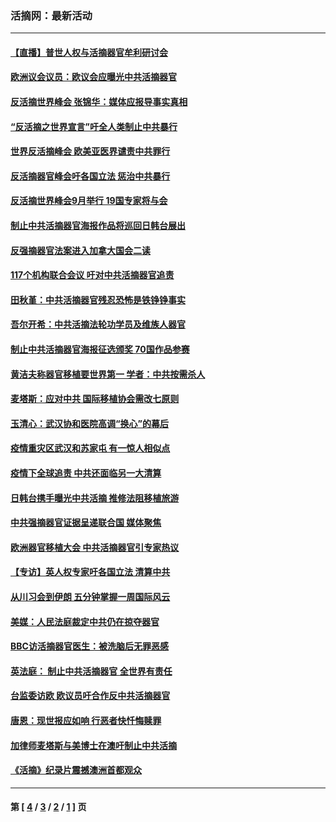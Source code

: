### 活摘网：最新活动
---
#### [【直播】普世人权与活摘器官牟利研讨会](../../pages/nf5883/n13425146.md?01170430) 
#### [欧洲议会议员：欧议会应曝光中共活摘器官](../../pages/nf5883/n13336571.md?01170430) 
#### [反活摘世界峰会 张锦华：媒体应报导事实真相](../../pages/nf5883/n13278502.md?01170430) 
#### [“反活摘之世界宣言”吁全人类制止中共暴行](../../pages/nf5883/n13259730.md?01170430) 
#### [世界反活摘峰会 欧美亚医界谴责中共罪行](../../pages/nf5883/n13253550.md?01170430) 
#### [反活摘器官峰会吁各国立法 惩治中共暴行](../../pages/nf5883/n13245052.md?01170430) 
#### [反活摘世界峰会9月举行 19国专家将与会](../../pages/nf5883/n13201492.md?01170430) 
#### [制止中共活摘器官海报作品将巡回日韩台展出](../../pages/nf5883/n13177791.md?01170430) 
#### [反强摘器官法案进入加拿大国会二读](../../pages/nf5883/n13033450.md?01170430) 
#### [117个机构联合会议 吁对中共活摘器官追责](../../pages/nf5883/n12775087.md?01170430) 
#### [田秋堇：中共活摘器官残忍恐怖是铁铮铮事实](../../pages/nf5883/n12702148.md?01170430) 
#### [吾尔开希：中共活摘法轮功学员及维族人器官](../../pages/nf5883/n12693197.md?01170430) 
#### [制止中共活摘器官海报征选颁奖 70国作品参赛](../../pages/nf5883/n12692050.md?01170430) 
#### [黄洁夫称器官移植要世界第一 学者：中共按需杀人](../../pages/nf5883/n12572329.md?01170430) 
#### [麦塔斯：应对中共 国际移植协会需改七原则](../../pages/nf5883/n12514711.md?01170430) 
#### [玉清心：武汉协和医院高调“换心”的幕后](../../pages/nf5883/n12298730.md?01170430) 
#### [疫情重灾区武汉和苏家屯 有一惊人相似点](../../pages/nf5883/n12150824.md?01170430) 
#### [疫情下全球追责 中共还面临另一大清算](../../pages/nf5883/n12070397.md?01170430) 
#### [日韩台携手曝光中共活摘 推修法阻移植旅游](../../pages/nf5883/n11712046.md?01170430) 
#### [中共强摘器官证据呈递联合国 媒体聚焦](../../pages/nf5883/n11546426.md?01170430) 
#### [欧洲器官移植大会 中共活摘器官引专家热议](../../pages/nf5883/n11539095.md?01170430) 
#### [【专访】英人权专家吁各国立法 清算中共](../../pages/nf5883/n11367315.md?01170430) 
#### [从川习会到伊朗 五分钟掌握一周国际风云](../../pages/nf5883/n11338520.md?01170430) 
#### [美媒：人民法庭裁定中共仍在掠夺器官](../../pages/nf5883/n11334897.md?01170430) 
#### [BBC访活摘器官医生：被洗脑后无罪恶感](../../pages/nf5883/n11335935.md?01170430) 
#### [英法庭： 制止中共活摘器官 全世界有责任](../../pages/nf5883/n11330691.md?01170430) 
#### [台监委访欧 欧议员吁合作反中共活摘器官](../../pages/nf5883/n11109190.md?01170430) 
#### [唐恩：现世报应如响 行恶者快忏悔赎罪](../../pages/nf5883/n11104016.md?01170430) 
#### [加律师麦塔斯与美博士在澳吁制止中共活摘](../../pages/nf5883/n10724764.md?01170430) 
#### [《活摘》纪录片震撼澳洲首都观众](../../pages/nf5883/n10722747.md?01170430) 

---
#### 第 [ [4](./4.md?01170430) / [3](./3.md?01170430) / [2](./2.md?01170430) / [1](./1.md?01170430) ] 页
